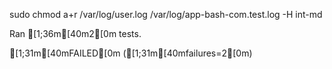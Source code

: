 sudo chmod a+r /var/log/user.log /var/log/app-bash-com.test.log
-H
int-md

Ran [1;36m[40m2[0m tests.

[1;31m[40mFAILED[0m ([1;31m[40mfailures=2[0m)

